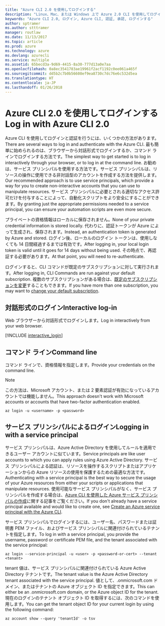 ```yaml
---
title: "Azure CLI 2.0 を使用してログインする"
description: "Linux、Mac、または Windows 上で Azure 2.0 CLI を使用してログインします。"
keywords: "Azure CLI 2.0, ログイン, Azure CLI, 認証, 承認, ログインする"
author: sptramer
ms.author: stttramer
manager: routlaw
ms.date: 11/13/2017
ms.topic: article
ms.prod: azure
ms.technology: azure
ms.devlang: azurecli
ms.service: multiple
ms.assetid: 65becd3a-9d69-4415-8a30-777d13a0e7aa
ms.openlocfilehash: 0a8ec3541783ae19961f2acf1192c0ee061a465f
ms.sourcegitcommit: dd5b2c7b0b56608ef9ea8730c7dc76e6c532d5ea
ms.translationtype: HT
ms.contentlocale: ja-JP
ms.lasthandoff: 01/26/2018
---
```

# <a name="log-in-with-azure-cli-20"></a><span data-ttu-id="2a611-104">Azure CLI 2.0 を使用してログインする</span><span class="sxs-lookup"><span data-stu-id="2a611-104">Log in with Azure CLI 2.0</span></span>

<span data-ttu-id="2a611-105">Azure CLI を使用してログインと認証を行うには、いくつかの方法があります。</span><span class="sxs-lookup"><span data-stu-id="2a611-105">There are several ways to log in and authenticate with the Azure CLI.</span></span> <span data-ttu-id="2a611-106">最も簡単に始められるのは、ブラウザーから対話形式でログインするか、コマンド ラインでログインする方法です。</span><span class="sxs-lookup"><span data-stu-id="2a611-106">The simplest way to get started is to log in interactively through your browser, or to log in at the command line.</span></span> <span data-ttu-id="2a611-107">お勧めは、サービス プリンシパルを使用する方法です。サービス プリンシパルは、リソースの操作に使用できる非対話型のアカウントを作成する方法を提供します。</span><span class="sxs-lookup"><span data-stu-id="2a611-107">Our recommended approach is to use service principals, which provide a way for you to create non-interactive accounts that you can use to manipulate resources.</span></span> <span data-ttu-id="2a611-108">サービス プリンシパルに必要とされる適切なアクセス許可だけを付与することによって、自動化スクリプトをより安全にすることができます。</span><span class="sxs-lookup"><span data-stu-id="2a611-108">By granting just the appropriate permissions needed to a service principal, you can ensure your automation scripts are even more secure.</span></span>

<span data-ttu-id="2a611-109">プライベートの資格情報はローカルに保存されません。</span><span class="sxs-lookup"><span data-stu-id="2a611-109">None of your private credential information is stored locally.</span></span> <span data-ttu-id="2a611-110">代わりに、認証トークンが Azure によって生成され、保存されます。</span><span class="sxs-lookup"><span data-stu-id="2a611-110">Instead, an authentication token is generated by Azure and stored.</span></span> <span data-ttu-id="2a611-111">ログイン後、ローカルのログイン トークンは、使用しなくても 14 日間経過するまでは有効です。</span><span class="sxs-lookup"><span data-stu-id="2a611-111">After logging in, your local login token is valid until it goes for 14 days without being used.</span></span> <span data-ttu-id="2a611-112">その時点で、再認証する必要があります。</span><span class="sxs-lookup"><span data-stu-id="2a611-112">At that point, you will need to re-authenticate.</span></span>

<span data-ttu-id="2a611-113">ログインすると、CLI コマンドが既定のサブスクリプションに対して実行されます。</span><span class="sxs-lookup"><span data-stu-id="2a611-113">After logging in, CLI Commands are run against your default subscription.</span></span> <span data-ttu-id="2a611-114">複数のサブスクリプションがある場合は、[既定のサブスクリプションを変更](manage-azure-subscriptions-azure-cli.md)することもできます。</span><span class="sxs-lookup"><span data-stu-id="2a611-114">If you have more than one subscription, you may want to [change your default subscription](manage-azure-subscriptions-azure-cli.md).</span></span>

## <a name="interactive-log-in"></a><span data-ttu-id="2a611-115">対話形式のログイン</span><span class="sxs-lookup"><span data-stu-id="2a611-115">Interactive log-in</span></span>

<span data-ttu-id="2a611-116">Web ブラウザーから対話形式でログインします。</span><span class="sxs-lookup"><span data-stu-id="2a611-116">Log in interactively from your web browser.</span></span>

[!INCLUDE [interactive_login](includes/interactive-login.md)]

## <a name="command-line"></a><span data-ttu-id="2a611-117">コマンド ライン</span><span class="sxs-lookup"><span data-stu-id="2a611-117">Command line</span></span>

<span data-ttu-id="2a611-118">コマンド ラインで、資格情報を指定します。</span><span class="sxs-lookup"><span data-stu-id="2a611-118">Provide your credentials on the command line.</span></span>

> [!Note]
> <span data-ttu-id="2a611-119">この方法は、Microsoft アカウント、または 2 要素認証が有効になっているアカウントでは機能しません。</span><span class="sxs-lookup"><span data-stu-id="2a611-119">This approach doesn't work with Microsoft accounts or accounts that have two-factor authentication enabled.</span></span>

```azurecli-interactive
az login -u <username> -p <password>
```

## <a name="logging-in-with-a-service-principal"></a><span data-ttu-id="2a611-120">サービス プリンシパルによるログイン</span><span class="sxs-lookup"><span data-stu-id="2a611-120">Logging in with a service principal</span></span>

<span data-ttu-id="2a611-121">サービス プリンシパルは、Azure Active Directory を使用してルールを適用できるユーザー アカウントに似ています。</span><span class="sxs-lookup"><span data-stu-id="2a611-121">Service principals are like user accounts to which you can apply rules using Azure Active Directory.</span></span>
<span data-ttu-id="2a611-122">サービス プリンシパルによる認証は、リソースを操作するスクリプトまたはアプリケーションからの Azure リソースの使用を保護するための最適な方法です。</span><span class="sxs-lookup"><span data-stu-id="2a611-122">Authenticating with a service principal is the best way to secure the usage of your Azure resources from either your scripts or applications that manipulate resources.</span></span> <span data-ttu-id="2a611-123">使用可能なサービス プリンシパルがなく、サービス プリンシパルを作成する場合は、[Azure CLI を使用した Azure サービス プリンシパルの作成](create-an-azure-service-principal-azure-cli.md)に関する記事をご覧ください。</span><span class="sxs-lookup"><span data-stu-id="2a611-123">If you don't already have a service principal available and would like to create one, see [Create an Azure service principal with the Azure CLI](create-an-azure-service-principal-azure-cli.md).</span></span>

<span data-ttu-id="2a611-124">サービス プリンシパルでログインするには、ユーザー名、パスワードまたは証明書 PEM ファイル、およびサービス プリンシパルに関連付けられているテナントを指定します。</span><span class="sxs-lookup"><span data-stu-id="2a611-124">To log in with a service principal, you provide the username, password or certificate PEM file, and the tenant associated with the service principal:</span></span>

```azurecli-interactive
az login --service-principal -u <user> -p <password-or-cert> --tenant <tenant>
```

<span data-ttu-id="2a611-125">tenant 値は、サービス プリンシパルに関連付けられている Azure Active Directory テナントです。</span><span class="sxs-lookup"><span data-stu-id="2a611-125">The tenant value is the Azure Active Directory tenant associated with the service principal.</span></span> <span data-ttu-id="2a611-126">値として、.onmicrosoft.com ドメイン、またはテナントの Azure オブジェクト ID を指定できます。</span><span class="sxs-lookup"><span data-stu-id="2a611-126">This can either be an .onmicrosoft.com domain, or the Azure object ID for the tenant.</span></span>
<span data-ttu-id="2a611-127">現在のログインのテナント オブジェクト ID を取得するには、次のコマンドを使用します。</span><span class="sxs-lookup"><span data-stu-id="2a611-127">You can get the tenant object ID for your current login by using the following command:</span></span>

```azurecli
az account show --query 'tenantId' -o tsv
```

